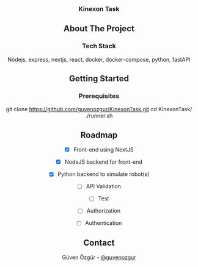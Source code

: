<br />
<div align="center">
 
<h3 align="center">Kinexon Task</h3>



## About The Project

### Tech Stack

Nodejs, express, nextjs, react, docker, docker-compose, python, fastAPI

## Getting Started

### Prerequisites
git clone https://github.com/guvenozgur/KinexonTask.git
cd KinexonTask/
./runner.sh 


## Roadmap
- [x] Front-end using NextJS
- [x] NodeJS backend for front-end
- [x] Python backend to simulate robot(s)
- [ ] API Validation
- [ ] Test 
- [ ] Authorization
- [ ] Authentication
 


## Contact

Güven Özgür - [@guvenozgur](https://www.linkedin.com/in/h%C3%BCseyin-g%C3%BCven-%C3%B6zg%C3%BCr-807b4769/)



</div>